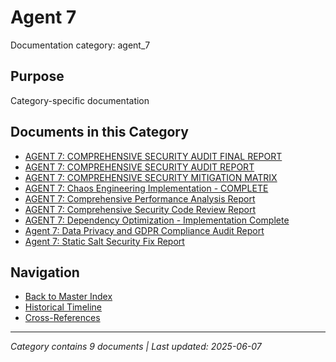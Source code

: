 # Agent 7

Documentation category: agent_7

## Purpose

Category-specific documentation

## Documents in this Category

- [AGENT 7: COMPREHENSIVE SECURITY AUDIT FINAL REPORT](AGENT_7_COMPREHENSIVE_SECURITY_AUDIT_FINAL_REPORT.md)
- [AGENT 7: COMPREHENSIVE SECURITY AUDIT REPORT](AGENT_7_COMPREHENSIVE_SECURITY_AUDIT_REPORT.md)
- [AGENT 7: COMPREHENSIVE SECURITY MITIGATION MATRIX](AGENT_7_SECURITY_MITIGATION_MATRIX.md)
- [AGENT 7: Chaos Engineering Implementation - COMPLETE](AGENT_7_CHAOS_ENGINEERING_IMPLEMENTATION_COMPLETE.md)
- [AGENT 7: Comprehensive Performance Analysis Report](AGENT_7_COMPREHENSIVE_PERFORMANCE_ANALYSIS_REPORT.md)
- [AGENT 7: Comprehensive Security Code Review Report](AGENT_7_COMPREHENSIVE_SECURITY_CODE_REVIEW_REPORT.md)
- [AGENT 7: Dependency Optimization - Implementation Complete](AGENT_7_DEPENDENCY_OPTIMIZATION_COMPLETE.md)
- [Agent 7: Data Privacy and GDPR Compliance Audit Report](AGENT_7_DATA_PRIVACY_GDPR_AUDIT_REPORT.md)
- [Agent 7: Static Salt Security Fix Report](AGENT_7_STATIC_SALT_SECURITY_FIX.md)

## Navigation

- [Back to Master Index](../00_MASTER_DOCUMENTATION_INDEX.md)
- [Historical Timeline](../HISTORICAL_TIMELINE_INDEX.md)
- [Cross-References](../CROSS_REFERENCE_INDEX.md)

---

*Category contains 9 documents | Last updated: 2025-06-07*
